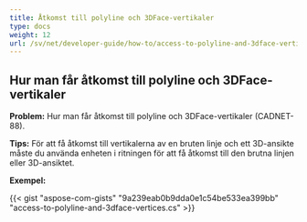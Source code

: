 ```yaml
---
title: Åtkomst till polyline och 3DFace-vertikaler
type: docs
weight: 12
url: /sv/net/developer-guide/how-to/access-to-polyline-and-3dface-vertices/
---
```


## **Hur man får åtkomst till polyline och 3DFace-vertikaler**

**Problem:** Hur man får åtkomst till polyline och 3DFace-vertikaler (CADNET-88).

**Tips:** För att få åtkomst till vertikalerna av en bruten linje och ett 3D-ansikte måste du använda enheten i ritningen för att få åtkomst till den brutna linjen eller 3D-ansiktet.

**Exempel:**

{{< gist "aspose-com-gists" "9a239eab0b9dda0e1c54be533ea399bb" "access-to-polyline-and-3dface-vertices.cs" >}}
